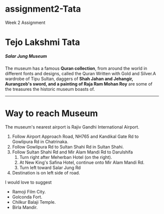 # assignment2-Tata
Week 2 Assignment
# Tejo Lakshmi Tata
##### Salar Jung Museum
The museum has a famous **Quran collection**, from around the world in different fonts and designs, called the Quran Written with Gold and Silver.A wardrobe of Tipu Sultan, daggers of **Shah Jahan and Jehangir, Aurangzeb's sword, and a painting of Raja Ram Mohan Roy** are some of the treasures the historic museum boasts of.
***
# Way to reach Museum
The museum's nearest airport is Rajiv Gandhi International Airport.
1. Follow Airport Approach Road, NH765 and Kandikal Gate Rd to Gowlipura Rd in Chatrinaka.
2. Follow Gowlipura Rd to Sultan Shahi Rd in Sultan Shahi.
3. Follow Sultan Shahi Rd and Mir Alam Mandi Rd to Darulshifa
    1. Turn right after Meherban Hotel (on the right).
    2. At New King's Safina Hotel, continue onto Mir Alam Mandi Rd.
    3. Turn left toward Salar Jung Rd
4. Destination is on left side of road.

I would love to suggest
* Ramoji Film City.
* Golconda Fort.
* Chilkur Balaji Temple. 
* Birla Mandir.



